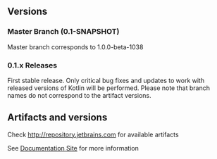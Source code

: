 ## Versions

### Master Branch (0.1-SNAPSHOT)

Master branch corresponds to 1.0.0-beta-1038

### 0.1.x Releases

First stable release. Only critical bug fixes and updates to work with released versions of Kotlin will be performed.
Please note that branch names do not correspond to the artifact versions. 

## Artifacts and versions

Check http://repository.jetbrains.com for available artifacts

See [Documentation Site](http://jetbrains.github.io/spek) for more information

